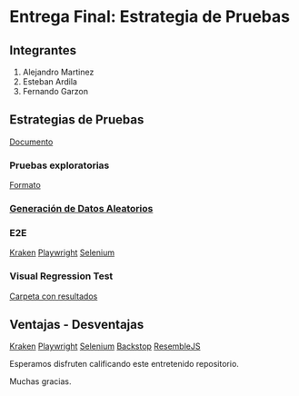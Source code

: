 # Entrega Final: Estrategia de Pruebas

## Integrantes

1. Alejandro Martinez
3. Esteban Ardila
2. Fernando Garzon

## Estrategias de Pruebas

[Documento](https://github.com/mamartinezp123/ghost/blob/master/Estrategia%20de%20Pruebas.pdf)

### Pruebas exploratorias
[Formato]()

### [Generación de Datos Aleatorios](https://github.com/mamartinezp123/ghost/tree/ac4b3ad0324c906dc4a12e8affec081da80c5eaf/Generaci%C3%B3n%20de%20Datos%20-%20Playwright)

### E2E
[Kraken](https://github.com/mamartinezp123/ghost/tree/master/e2e/KrakenTests)
[Playwright](https://github.com/mamartinezp123/ghost/tree/master/e2e/ghost-cucumber-playwright)
[Selenium](https://github.com/mamartinezp123/ghost/tree/master/e2e/ghost-cucumber-selenium)

### Visual Regression Test
[Carpeta con resultados](https://github.com/mamartinezp123/ghost/tree/master/vrt)

## Ventajas - Desventajas
[Kraken](https://github.com/mamartinezp123/ghost/wiki/Pruebas-E2E-con-Kraken)
[Playwright](https://github.com/mamartinezp123/ghost/wiki/Playwright:-Pros-y-Contras)
[Selenium](https://github.com/mamartinezp123/ghost/wiki/Pruebas-E2E-con-Selenium)
[Backstop](https://github.com/mamartinezp123/ghost/wiki/Pruebas-de-regresi%C3%B3n-visual-con-Backstop)
[ResembleJS](https://github.com/mamartinezp123/ghost/wiki/Pruebas-de-regresi%C3%B3n-visual-con-Resemble)



Esperamos disfruten calificando este entretenido repositorio.

Muchas gracias.

